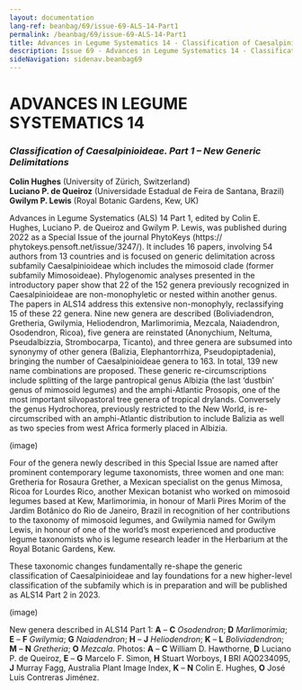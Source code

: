 ```yaml
---
layout: documentation
lang-ref: beanbag/69/issue-69-ALS-14-Part1
permalink: /beanbag/69/issue-69-ALS-14-Part1
title: Advances in Legume Systematics 14 - Classification of Caesalpinioideae. Part 1 - New Generic Delimitations.
description: Issue 69 - Advances in Legume Systematics 14 - Classification of Caesalpinioideae. Part 1 - New Generic Delimitations.
sideNavigation: sidenav.beanbag69
---
```


# ADVANCES IN LEGUME SYSTEMATICS 14

### *Classification of Caesalpinioideae. Part 1 – New Generic Delimitations*

**Colin Hughes** (University of Zürich, Switzerland)\
**Luciano P. de Queiroz** (Universidade Estadual de Feira de Santana, Brazil)\
**Gwilym P. Lewis** (Royal Botanic Gardens, Kew, UK)

Advances in Legume Systematics (ALS) 14 Part 1, edited by Colin E. Hughes, Luciano P. de Queiroz and Gwilym P. Lewis, was published during 2022 as a Special Issue of the journal PhytoKeys (https:// phytokeys.pensoft.net/issue/3247/). It includes 16 papers, involving 54 authors from 13 countries and is focused on generic delimitation across subfamily Caesalpinioideae which includes the mimosoid clade (former subfamily Mimosoideae). Phylogenomic analyses presented in the introductory paper show that 22 of the 152 genera previously recognized in Caesalpinioideae are non-monophyletic or nested within another genus. The papers in ALS14 address this extensive non-monophyly, reclassifying 15 of these 22 genera. Nine new genera are described (Boliviadendron, Gretheria, Gwilymia, Heliodendron, Marlimorimia, Mezcala, Naiadendron, Osodendron, Ricoa), five genera are reinstated (Anonychium, Neltuma, Pseudalbizzia, Strombocarpa, Ticanto), and three genera are subsumed into synonymy of other genera (Balizia, Elephantorrhiza, Pseudopiptadenia), bringing the number of Caesalpinioideae genera to 163. In total, 139 new name combinations are proposed. These generic re-circumscriptions include splitting of the large pantropical genus Albizia (the last ‘dustbin’ genus of mimosoid legumes) and the amphi-Atlantic Prosopis, one of the most important silvopastoral tree genera of tropical drylands. Conversely the genus Hydrochorea, previously restricted to the New World, is re-circumscribed with an amphi-Atlantic distribution to include Balizia as well as two species from west Africa formerly placed in Albizia.

(image)

Four of the genera newly described in this Special Issue are named after prominent contemporary legume taxonomists, three women and one man: Gretheria for Rosaura Grether, a Mexican specialist on the genus Mimosa, Ricoa for Lourdes Rico, another Mexican botanist who worked on mimosoid legumes based at Kew, Marlimorimia, in honour of Marli Pires Morim of the Jardim Botânico do Rio de Janeiro, Brazil in recognition of her contributions to the taxonomy of mimosoid legumes, and Gwilymia named for Gwilym Lewis, in honour of one of the world’s most experienced and productive legume taxonomists who is legume research leader in the Herbarium at the Royal Botanic Gardens, Kew.

These taxonomic changes fundamentally re-shape the generic classification of Caesalpinioideae and lay foundations for a new higher-level classification of the subfamily which is in preparation and will be published as ALS14 Part 2 in 2023.

(image)

New genera described in ALS14 Part 1: **A** – **C** *Osodendron*; **D** *Marlimorimia*; **E** – **F** *Gwilymia*; **G** *Naiadendron*; **H** – **J** *Heliodendron*; **K** – **L** *Boliviadendron*; **M** – **N** *Gretheria*; **O** *Mezcala*. Photos: **A** – **C** William D. Hawthorne, **D** Luciano P. de Queiroz, **E** – **G** Marcelo F. Simon, **H** Stuart Worboys, **I** BRI AQ0234095, **J** Murray Fagg, Australia Plant Image Index, **K** – **N** Colin E. Hughes, **O** José Luis Contreras Jiménez.
